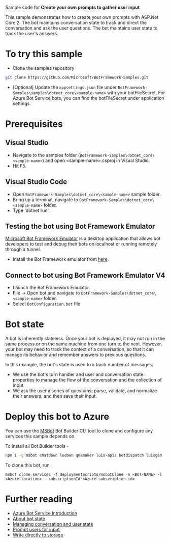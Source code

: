 ﻿Sample code for **Create your own prompts to gather user input**

This sample demonstrates how to create your own prompts with ASP.Net Core 2.
The bot maintains conversation state to track and direct the conversation and ask the user questions.
The bot maintains user state to track the user's answers.

# To try this sample
- Clone the samples repository
```bash
git clone https://github.com/Microsoft/BotFramework-Samples.git
```
- [Optional] Update the `appsettings.json` file under `BotFramework-Samples\samples\dotnet_core\<sample-name>` with your botFileSecret.  For Azure Bot Service bots, you can find the botFileSecret under application settings.
# Prerequisites
## Visual Studio
- Navigate to the samples folder (`BotFramework-Samples\dotnet_core\<sample-name>`) and open \<sample-name>.csproj in Visual Studio.
- Hit F5.

## Visual Studio Code
- Open `BotFramework-Samples\dotnet_core\<sample-name>` sample folder.
- Bring up a terminal, navigate to `BotFramework-Samples\dotnet_core\<sample-name>` folder.
- Type 'dotnet run'.

## Testing the bot using Bot Framework Emulator
[Microsoft Bot Framework Emulator](https://github.com/microsoft/botframework-emulator) is a desktop application that allows bot 
developers to test and debug their bots on localhost or running remotely through a tunnel.
- Install the Bot Framework emulator from [here](https://aka.ms/botframeworkemulator).

## Connect to bot using Bot Framework Emulator **V4**
- Launch the Bot Framework Emulator.
- File -> Open bot and navigate to `BotFramework-Samples\dotnet_core\<sample-name>` folder.
- Select `BotConfiguration.bot` file.

# Bot state
A bot is inherently stateless. Once your bot is deployed, it may not run in the same process or on the same machine from one turn to the next.
However, your bot may need to track the context of a conversation, so that it can manage its behavior and remember answers to previous questions.

In this example, the bot's state is used to a track number of messages.
- We use the bot's turn handler and user and conversation state properties to manage the flow of the conversation and the collection of input.
- We ask the user a series of questions; parse, validate, and normalize their answers; and then save their input.

# Deploy this bot to Azure
You can use the [MSBot](https://github.com/microsoft/botbuilder-tools) Bot Builder CLI tool to clone and configure any services this sample depends on. 

To install all Bot Builder tools - 
```bash
npm i -g msbot chatdown ludown qnamaker luis-apis botdispatch luisgen
```
To clone this bot, run
```
msbot clone services -f deploymentScripts/msbotClone -n <BOT-NAME> -l <Azure-location> --subscriptionId <Azure-subscription-id>
```
# Further reading
- [Azure Bot Service Introduction](https://docs.microsoft.com/azure/bot-service/bot-service-overview-introduction)
- [About bot state](https://docs.microsoft.com/azure/bot-service/bot-builder-concept-state)
- [Managing conversation and user state](https://docs.microsoft.com/azure/bot-service/bot-builder-howto-v4-state)
- [Prompt users for input](https://docs.microsoft.com/azure/bot-service/bot-builder-primitive-prompts)
- [Write directly to storage](https://docs.microsoft.com/azure/bot-service/bot-builder-howto-v4-storage)
